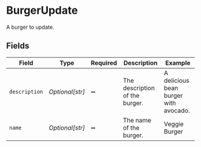# BurgerUpdate

A burger to update.


## Fields

| Field                                 | Type                                  | Required                              | Description                           | Example                               |
| ------------------------------------- | ------------------------------------- | ------------------------------------- | ------------------------------------- | ------------------------------------- |
| `description`                         | *Optional[str]*                       | :heavy_minus_sign:                    | The description of the burger.        | A delicious bean burger with avocado. |
| `name`                                | *Optional[str]*                       | :heavy_minus_sign:                    | The name of the burger.               | Veggie Burger                         |